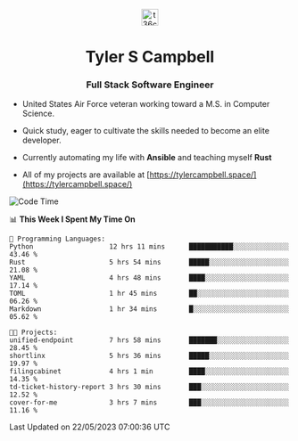 <p align="center">
<a href="https://www.linkedin.com/in/t36campbell" target="blank"><img align="center" src="https://ik.imagekit.io/t36campbell/Portfolio/linkedin.png.original_m8bbGgPh6.png" alt="t36campbell" height="30" width="30" /></a>
</p>
<h1 align="center">Tyler S Campbell</h1>
<h3 align="center">Full Stack Software Engineer</h3>

* United States Air Force veteran working toward a M.S. in Computer Science.

* Quick study, eager to cultivate the skills needed to become an elite developer.

* Currently automating my life with **Ansible** and teaching myself **Rust**

* All of my projects are available at [https://tylercampbell.space/](https://tylercampbell.space/)

<!--START_SECTION:waka-->
![Code Time](http://img.shields.io/badge/Code%20Time-2%2C511%20hrs%2013%20mins-blue)

📊 **This Week I Spent My Time On** 

```text
💬 Programming Languages: 
Python                   12 hrs 11 mins      ███████████░░░░░░░░░░░░░░   43.46 % 
Rust                     5 hrs 54 mins       █████░░░░░░░░░░░░░░░░░░░░   21.08 % 
YAML                     4 hrs 48 mins       ████░░░░░░░░░░░░░░░░░░░░░   17.14 % 
TOML                     1 hr 45 mins        ██░░░░░░░░░░░░░░░░░░░░░░░   06.26 % 
Markdown                 1 hr 34 mins        █░░░░░░░░░░░░░░░░░░░░░░░░   05.62 % 

🐱‍💻 Projects: 
unified-endpoint         7 hrs 58 mins       ███████░░░░░░░░░░░░░░░░░░   28.45 % 
shortlinx                5 hrs 36 mins       █████░░░░░░░░░░░░░░░░░░░░   19.97 % 
filingcabinet            4 hrs 1 min         ████░░░░░░░░░░░░░░░░░░░░░   14.35 % 
td-ticket-history-report 3 hrs 30 mins       ███░░░░░░░░░░░░░░░░░░░░░░   12.52 % 
cover-for-me             3 hrs 7 mins        ███░░░░░░░░░░░░░░░░░░░░░░   11.16 % 
```


 Last Updated on 22/05/2023 07:00:36 UTC
<!--END_SECTION:waka-->
